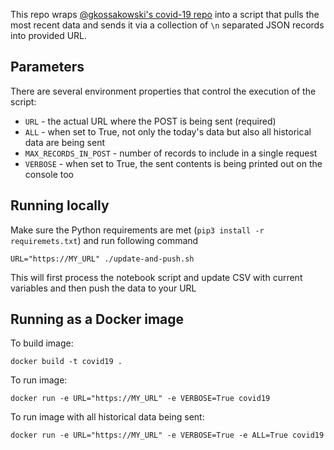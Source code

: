 This repo wraps [@gkossakowski's covid-19 repo](https://github.com/gkossakowski/covid-19/) into a script that pulls the most recent data and sends it via a collection of `\n` separated JSON records into provided URL.

## Parameters

There are several environment properties that control the execution of the script:

* `URL` - the actual URL where the POST is being sent (required)
* `ALL` - when set to True, not only the today's data but also all historical data are being sent
* `MAX_RECORDS_IN_POST` - number of records to include in a single request
* `VERBOSE` - when set to True, the sent contents is being printed out on the console too

## Running locally

Make sure the Python requirements are met (`pip3 install -r requiremets.txt`) and run following command

`URL="https://MY_URL" ./update-and-push.sh`

This will first process the notebook script and update CSV with current variables and then push the data to your URL

## Running as a Docker image

To build image:

`docker build -t covid19 .`

To run image:

`docker run -e URL="https://MY_URL" -e VERBOSE=True covid19`

To run image with all historical data being sent:

`docker run -e URL="https://MY_URL" -e VERBOSE=True -e ALL=True covid19`
